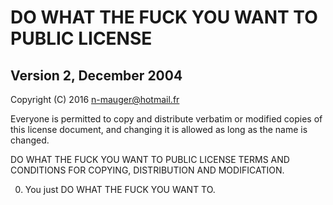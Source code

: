 DO WHAT THE FUCK YOU WANT TO PUBLIC LICENSE
===========================================
Version 2, December 2004
-------------------------------------------

Copyright (C) 2016 <n-mauger@hotmail.fr>

Everyone is permitted to copy and distribute verbatim or modified
copies of this license document, and changing it is allowed as long
as the name is changed.

DO WHAT THE FUCK YOU WANT TO PUBLIC LICENSE TERMS AND CONDITIONS
FOR COPYING, DISTRIBUTION AND MODIFICATION.

0. You just DO WHAT THE FUCK YOU WANT TO.
